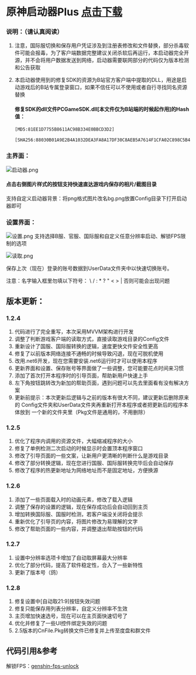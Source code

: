 # 原神启动器Plus	[点击下载](https://github.com/DawnFz/Genshin-LauncherDIY/releases)

### 说明：（请认真阅读）

1. 注意，国际服切换和保存用户凭证涉及到注册表修改和文件替换，部分杀毒软件可能会报毒，为了客户端数据完整建议关闭杀软后再运行，本启动器完全开源，并不会将用户数据发送到网络，启动器需要联网部分的代码仅为版本检测和公告获取

2. 本启动器使用到的修复SDK的资源为B站官方客户端中提取的DLL，用途是启动游戏后的B站专属登录窗口，如果不信任可以不使用或者自行寻找同名资源替换
   
   #### 修复SDK的dll文件PCGameSDK.dll[本文件仅为B站端的时候起作用]的Hash值：
   
   ```html
   [MD5:81EE1D7755B8611AC98B334E0BBCD3D2]
   ```
   ```html
   [SHA256:88030B01A9E2B4A1032DEA3FA8A17DF30C8AEB5A7614F1CFA02C898C5B4371EA]
   ```
   
   

### 主界面：

![启动器.png](https://s2.loli.net/2022/01/27/UAfdun9mHgI6QNv.png)

#### 点击右侧图片样式的按钮支持快速直达游戏内保存的相片/截图目录

支持自定义启动器背景：将png格式图片改名bg.png放置Config目录下打开启动器即可

### 设置界面：
![设置.png](https://s2.loli.net/2022/01/27/ndKhve1sNT9AcwE.png)
支持选择B服、官服、国际服和自定义任意分辨率启动、解锁FPS限制的选项  

![读取.png](https://s2.loli.net/2022/01/27/BdOS3FjWKN8v9UG.png)

保存上次（现在）登录的账号数据到UserData文件夹中以快速切换账号。

注意：名字输入框里勿填以下符号：   \ / : * ? " < > |    否则可能会出现问题





## 版本更新：

### 1.2.4

1. 代码进行了完全重写，本次采用MVVM架构进行开发
2. 调整了判断游戏客户端的读取方式，直接读取游戏目录的Config文件
3. 重新设计了国服、国际服转换的逻辑，速度更快文件安全性更高
4. 修复了以前版本网络连接不通畅的时候导致闪退，现在可脱机使用
5. 改用.net6开发，现在您需要安装.net6运行时才可以使用本程序
6. 更新界面和设置、保存账号等界面做了一些调整，您可能要花点时间来习惯
7. 添加了首次打开本程序时的引导页面，帮助新用户快速上手
8. 左下角按钮跳转改为新加的帮助页面，遇到问题可以先去里面看有没有解决方案
9. 更新前提示：本次更新后逻辑与之前的版本有很大不同，建议更新后删除原来的
   Config文件夹和UserData文件夹再重新打开本程序或者把更新后的程序本体放到
   一个新的文件夹里（Pkg文件是通用的，不用删除） 
### 1.2.5

1. 优化了程序内调用的资源文件，大幅缩减程序的大小
2. 修复了单例检测二次启动的时候显示时会置顶本程序窗口
3. 修改了引导页面的一些文案，让新用户更清晰的判断什么是游戏目录
4. 修改了部分转换逻辑，现在您进行国服、国际服转换完毕后会自动保存
5. 修改了程序的热更新地址为网络地址而不是固定地址，方便换源

### 1.2.6

1. 添加了一些页面载入时的动画元素，修改了载入逻辑
2. 调整了保存的设置的逻辑，现在保存成功后会自动回到主页
3. 增加转换国际服、国服时检测，若客户端没关闭将会提示
4. 重新优化了引导页的内容，将图片修改为易理解的文字
5. 修改了帮助页面的一些内容，并调整退出帮助按钮的代码

### 1.2.7

1. 设置中分辨率选项卡增加了自动取屏幕最大分辨率
1. 优化了部分代码，提高了软件稳定性，合入了一些新特性
1. 更新了版本号（鸽）

### 1.2.8
1. 修复设置中[自动取21:9]按钮失效问题
1. 修复只能保存用列表分辨率，自定义分辨率不生效
1. 主页增加快速选号，现在可以在主页面快速切号了
1. 优化并修复了一些UI控件绑定失效的问题
1. 2.5版本的CnFile.Pkg转换文件已修复并上传至度盘和群文件






## 代码引用&参考

解锁FPS：[genshin-fps-unlock](https://gitee.com/Euphony_Facetious/genshin-fps-unlock)
